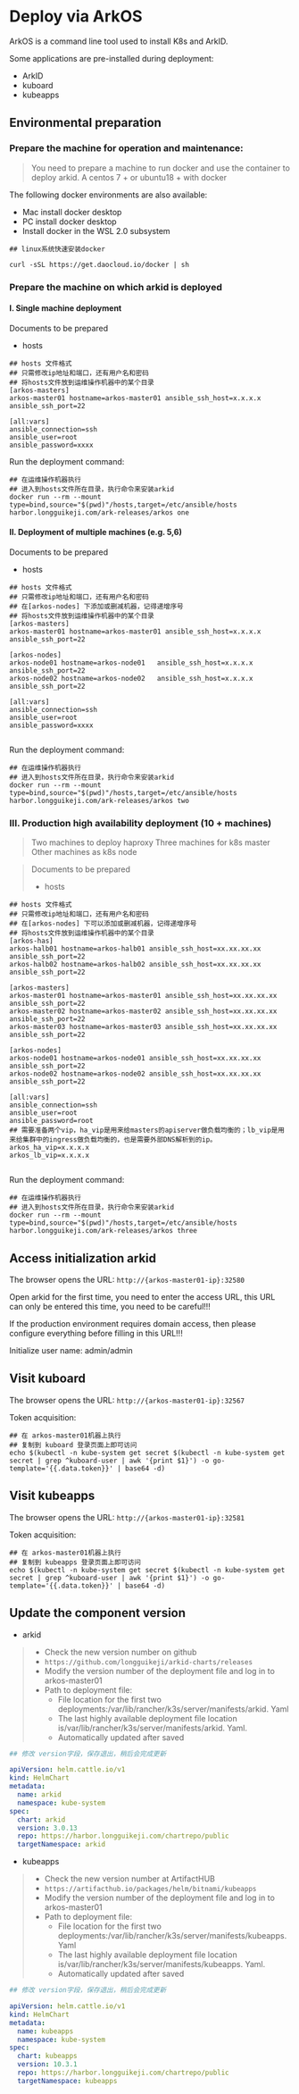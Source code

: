 # Deploy via ArkOS

ArkOS is a command line tool used to install K8s and ArkID.

Some applications are pre-installed during deployment:

* ArkID
* kuboard
* kubeapps

## Environmental preparation

### Prepare the machine for operation and maintenance:
> You need to prepare a machine to run docker and use the container to deploy arkid.
> A centos 7 + or ubuntu18 + with docker

The following docker environments are also available:

- Mac install docker desktop
- PC install docker desktop
- Install docker in the WSL 2.0 subsystem

```shell
## linux系统快速安装docker

curl -sSL https://get.daocloud.io/docker | sh

```

### Prepare the machine on which arkid is deployed
#### I. Single machine deployment
Documents to be prepared
- hosts

```shell
## hosts 文件格式
## 只需修改ip地址和端口，还有用户名和密码
## 将hosts文件放到运维操作机器中的某个目录
[arkos-masters]
arkos-master01 hostname=arkos-master01 ansible_ssh_host=x.x.x.x ansible_ssh_port=22

[all:vars]
ansible_connection=ssh
ansible_user=root
ansible_password=xxxx

```
Run the deployment command:
```shell
## 在运维操作机器执行
## 进入到hosts文件所在目录，执行命令来安装arkid
docker run --rm --mount type=bind,source="$(pwd)"/hosts,target=/etc/ansible/hosts harbor.longguikeji.com/ark-releases/arkos one

```


#### II. Deployment of multiple machines (e.g. 5,6)

Documents to be prepared

- hosts

```shell
## hosts 文件格式
## 只需修改ip地址和端口，还有用户名和密码
## 在[arkos-nodes] 下添加或删减机器，记得递增序号
## 将hosts文件放到运维操作机器中的某个目录
[arkos-masters]
arkos-master01 hostname=arkos-master01 ansible_ssh_host=x.x.x.x ansible_ssh_port=22

[arkos-nodes]
arkos-node01 hostname=arkos-node01   ansible_ssh_host=x.x.x.x ansible_ssh_port=22
arkos-node02 hostname=arkos-node02   ansible_ssh_host=x.x.x.x ansible_ssh_port=22

[all:vars]
ansible_connection=ssh
ansible_user=root
ansible_password=xxxx


```

Run the deployment command:

```shell
## 在运维操作机器执行
## 进入到hosts文件所在目录，执行命令来安装arkid
docker run --rm --mount type=bind,source="$(pwd)"/hosts,target=/etc/ansible/hosts harbor.longguikeji.com/ark-releases/arkos two

```



### III. Production high availability deployment (10 + machines)

> Two machines to deploy haproxy
> Three machines for k8s master
> Other machines as k8s node

> Documents to be prepared
> - hosts
```shell
## hosts 文件格式
## 只需修改ip地址和端口，还有用户名和密码
## 在[arkos-nodes] 下可以添加或删减机器，记得递增序号
## 将hosts文件放到运维操作机器中的某个目录
[arkos-has]
arkos-halb01 hostname=arkos-halb01 ansible_ssh_host=xx.xx.xx.xx ansible_ssh_port=22
arkos-halb02 hostname=arkos-halb02 ansible_ssh_host=xx.xx.xx.xx ansible_ssh_port=22

[arkos-masters]
arkos-master01 hostname=arkos-master01 ansible_ssh_host=xx.xx.xx.xx ansible_ssh_port=22
arkos-master02 hostname=arkos-master02 ansible_ssh_host=xx.xx.xx.xx ansible_ssh_port=22
arkos-master03 hostname=arkos-master03 ansible_ssh_host=xx.xx.xx.xx ansible_ssh_port=22

[arkos-nodes]
arkos-node01 hostname=arkos-node01 ansible_ssh_host=xx.xx.xx.xx ansible_ssh_port=22
arkos-node02 hostname=arkos-node02 ansible_ssh_host=xx.xx.xx.xx ansible_ssh_port=22

[all:vars]
ansible_connection=ssh
ansible_user=root
ansible_password=root
## 需要准备两个vip，ha_vip是用来给masters的apiserver做负载均衡的；lb_vip是用来给集群中的ingress做负载均衡的，也是需要外部DNS解析到的ip。
arkos_ha_vip=x.x.x.x
arkos_lb_vip=x.x.x.x


```

Run the deployment command:

```shell
## 在运维操作机器执行
## 进入到hosts文件所在目录，执行命令来安装arkid
docker run --rm --mount type=bind,source="$(pwd)"/hosts,target=/etc/ansible/hosts harbor.longguikeji.com/ark-releases/arkos three

```

## Access initialization arkid

The browser opens the URL: `http://{arkos-master01-ip}:32580`

Open arkid for the first time, you need to enter the access URL, this URL can only be entered this time, you need to be careful!!!

If the production environment requires domain access, then please configure everything before filling in this URL!!!

Initialize user name: admin/admin

## Visit kuboard

The browser opens the URL: `http://{arkos-master01-ip}:32567`

Token acquisition:

```
## 在 arkos-master01机器上执行
## 复制到 kuboard 登录页面上即可访问
echo $(kubectl -n kube-system get secret $(kubectl -n kube-system get secret | grep ^kuboard-user | awk '{print $1}') -o go-template='{{.data.token}}' | base64 -d)

```

## Visit kubeapps

The browser opens the URL: `http://{arkos-master01-ip}:32581`

Token acquisition:

```
## 在 arkos-master01机器上执行
## 复制到 kubeapps 登录页面上即可访问
echo $(kubectl -n kube-system get secret $(kubectl -n kube-system get secret | grep ^kuboard-user | awk '{print $1}') -o go-template='{{.data.token}}' | base64 -d)

```

## Update the component version

- arkid
> - Check the new version number on github
> - `https://github.com/longguikeji/arkid-charts/releases`
> - Modify the version number of the deployment file and log in to arkos-master01
> - Path to deployment file:
>   - File location for the first two deployments:/var/lib/rancher/k3s/server/manifests/arkid. Yaml
>   - The last highly available deployment file location is/var/lib/rancher/k3s/server/manifests/arkid. Yaml.
>   - Automatically updated after saved

```yaml
## 修改 version字段，保存退出，稍后会完成更新

apiVersion: helm.cattle.io/v1
kind: HelmChart
metadata:
  name: arkid
  namespace: kube-system
spec:
  chart: arkid
  version: 3.0.13
  repo: https://harbor.longguikeji.com/chartrepo/public
  targetNamespace: arkid

```


- kubeapps
> - Check the new version number at ArtifactHUB
> - `https://artifacthub.io/packages/helm/bitnami/kubeapps`
> - Modify the version number of the deployment file and log in to arkos-master01
> - Path to deployment file:
>   - File location for the first two deployments:/var/lib/rancher/k3s/server/manifests/kubeapps. Yaml
>   - The last highly available deployment file location is/var/lib/rancher/k3s/server/manifests/kubeapps. Yaml.
>   - Automatically updated after saved

```yaml
## 修改 version字段，保存退出，稍后会完成更新

apiVersion: helm.cattle.io/v1
kind: HelmChart
metadata:
  name: kubeapps
  namespace: kube-system
spec:
  chart: kubeapps
  version: 10.3.1
  repo: https://harbor.longguikeji.com/chartrepo/public
  targetNamespace: kubeapps

```



